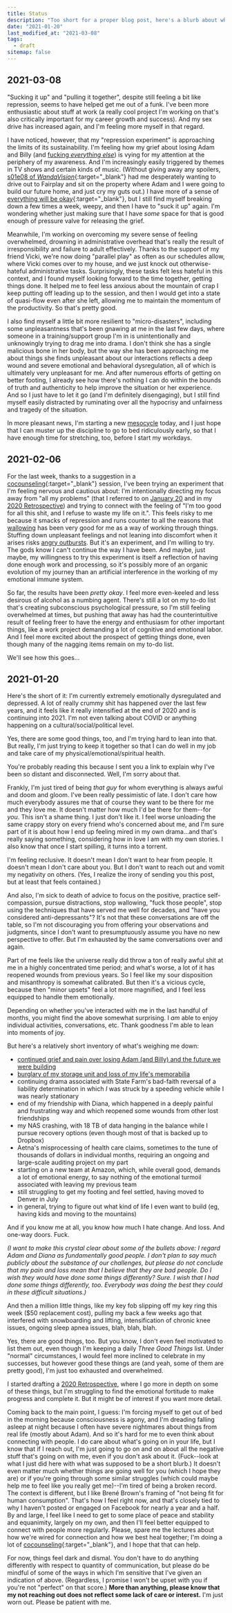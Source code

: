 ```yaml
---
title: Status
description: "Too short for a proper blog post, here's a blurb about what's going on with me right now."
date: "2021-01-20"
last_modified_at: "2021-03-08"
tags:
  - draft
sitemap: false
---
```


## 2021-03-08

"Sucking it up" and "pulling it together", despite still feeling a bit like repression, seems to have helped get me out of a funk. I've been more enthusiastic about stuff at work (a really cool project I'm working on that's also critically important for my career growth and success). And my sex drive has increased again, and I'm feeling more myself in that regard.

I have noticed, however, that my "repression experiment" is approaching the limits of its sustainability. I'm feeling how my grief about losing Adam and Billy (and [fucking _everything else_](#2021-01-20)) is vying for my attention at the periphery of my awareness. And I'm increasingly easily triggered by themes in TV shows and certain kinds of music. (Without giving away any spoilers, [s01e08 of _WandaVision_](https://trakt.tv/shows/wandavision/seasons/1/episodes/8){:target="&lowbar;blank"} had me desperately wanting to drive out to Fairplay and sit on the property where Adam and I were going to build our future home, and just cry my guts out.) I have more of a sense of [everything will be okay](https://open.spotify.com/playlist/5R0Rkutvvfh4Bt8wpGRvQ5){:target="&lowbar;blank"}, but I still find myself breaking down a few times a week, weepy, and then I have to "suck it up" again. I'm wondering whether just making sure that I have _some_ space for that is good enough of pressure valve for releasing the grief.

Meanwhile, I'm working on overcoming my severe sense of feeling overwhelmed, drowning in administrative overhead that's really the result of irresponsibility and failure to adult effectively. Thanks to the support of my friend Vicki, we're now doing "parallel play" as often as our schedules allow, where Vicki comes over to my house, and we just knock out otherwise-hateful administrative tasks. Surprisingly, these tasks felt less hateful in this context, and I found myself looking forward to the time together, getting things done. It helped me to feel less anxious about the mountain of crap I keep putting off leading up to the session, and then I would get into a state of quasi-flow even after she left, allowing me to maintain the momentum of the productivity. So that's pretty good.

I also find myself a little bit more resilient to "micro-disasters", including some unpleasantness that's been gnawing at me in the last few days, where someone in a training/support group I'm in is unintentionally and unknowingly trying to drag me into drama. I don't think she has a single malicious bone in her body, but the way she has been approaching me about things she finds unpleasant about our interactions reflects a deep wound and severe emotional and behavioral dysregulation, all of which is ultimately very unpleasant for me. And after numerous efforts of getting on better footing, I already see how there's nothing I can do within the bounds of truth and authenticity to help improve the situation or her experience. And so I just have to let it go (and I'm definitely disengaging), but I still find myself easily distracted by ruminating over all the hypocrisy and unfairness and tragedy of the situation.

In more pleasant news, I'm starting a new [mesocycle](/physical-fitness/#exercise) today, and I just hope that I can muster up the discipline to go to bed ridiculously early, so that I have enough time for stretching, too, before I start my workdays.

## 2021-02-06

For the last week, thanks to a suggestion in a [cocounseling](https://peaklivingnetwork.org/split-time/){:target="&lowbar;blank"} session, I've been trying an experiment that I'm feeling nervous and cautious about: I'm intentionally directing my focus away from "all my problems" (that I referred to on [January 20](#2021-01-20) and in my [2020 Retrospective](/blog/2021-01-01/2020-retrospective/)) and trying to connect with the feeling of "I'm too good for all this shit, and I refuse to waste my life on it.". This feels risky to me because it smacks of repression and runs counter to all the reasons that [wallowing](/wallowing/) has been very good for me as a way of working through things. Stuffing down unpleasant feelings and not leaning into discomfort when it arises risks [angry outbursts](/anger-management/). But it's an experiment, and I'm willing to try. The gods know I can't continue the way I have been. And maybe, just maybe, my willingness to try this experiment is itself a reflection of having done enough work and processing, so it's possibly more of an organic evolution of my journey than an artificial interference in the working of my emotional immune system.

So far, the results have been _pretty okay_. I feel more even-keeled and less desirous of alcohol as a numbing agent. There's still a lot on my to-do list that's creating subconscious psychological pressure, so I'm still feeling overwhelmed at times, but pushing that away has had the counterintuitive result of feeling freer to have the energy and enthusiasm for other important things, like a work project demanding a lot of cognitive and emotional labor. And I feel more excited about the prospect of getting things done, even though many of the nagging items remain on my to-do list.

We'll see how this goes...

## 2021-01-20

Here's the short of it: I'm currently extremely emotionally dysregulated and depressed. A lot of really crummy shit has happened over the last few years, and it feels like it really intensified at the end of 2020 and is continuing into 2021. I'm not even talking about COVID or anything happening on a cultural/social/political level.

Yes, there are some good things, too, and I'm trying hard to lean into that. But really, I'm just trying to keep it together so that I can do well in my job and take care of my physical/emotional/spiritual health.

You're probably reading this because I sent you a link to explain why I've been so distant and disconnected. Well, I'm sorry about that.

Frankly, I'm just tired of being _that guy_ for whom everything is always awful and doom and gloom. I've been really pessimistic of late. I don't care how much everybody assures me that of course they want to be there for me and they love me. It doesn't matter how much I'd be there for them--for _you_. This isn't a shame thing. I just don't like it. I feel worse unloading the same crappy story on every friend who's concerned about me, and I'm sure part of it is about how I end up feeling mired in my own drama...and that's really saying something, considering how in love I am with my own stories. I also know that once I start spilling, it turns into a torrent.

I'm feeling reclusive. It doesn't mean I don't want to hear from people. It doesn't mean I don't care about you. But I don't want to reach out and vomit my negativity on others. (Yes, I realize the irony of sending you this post, but at least that feels contained.)

And also, I'm sick to death of advice to focus on the positive, practice self-compassion, pursue distractions, stop wallowing, "fuck those people", stop using the techniques that have served me well for decades, and "have you considered anti-depressants"? It's not that these conversations are off the table, so I'm not discouraging you from offering your observations and judgments, since I don't want to presumptuously assume you have no new perspective to offer. But I'm exhausted by the same conversations over and again.

Part of me feels like the universe really did throw a ton of really awful shit at me in a highly concentrated time period; and what's worse, a lot of it has reopened wounds from previous years. So I feel like my sour disposition and misanthropy is somewhat calibrated. But then it's a vicious cycle, because then "minor upsets" feel a lot more magnified, and I feel less equipped to handle them emotionally.

Depending on whether you've interacted with me in the last handful of months, you might find the above somewhat surprising. I _am_ able to enjoy individual activities, conversations, etc. Thank goodness I'm able to lean into moments of joy.

But here's a relatively short inventory of what's weighing me down:
* [continued grief and pain over losing Adam (and Billy) and the future we were building](/blog/2021-01-01/2020-retrospective/#end-of-relationship-with-adam)
* [burglary of my storage unit and loss of my life's memorabilia](/blog/2021-01-01/2020-retrospective/#burglary-of-storage-unit)
* continuing drama associated with State Farm's bad-faith reversal of a liability determination in which _I_ was struck by a speeding vehicle while I was nearly stationary
* end of my friendship with Diana, which happened in a deeply painful and frustrating way and which reopened some wounds from other lost friendships
* my NAS crashing, with 18 TB of data hanging in the balance while I pursue recovery options (even though most of that is backed up to Dropbox)
* Aetna's misprocessing of health care claims, sometimes to the tune of thousands of dollars in individual months, requiring an ongoing and large-scale auditing project on my part
* starting on a new team at Amazon, which, while overall good, demands a lot of emotional energy, to say nothing of the emotional turmoil associated with leaving my previous team
* still struggling to get my footing and feel settled, having moved to Denver in July
* in general, trying to figure out what kind of life I even want to build (eg, having kids and moving to the mountains)

And if you know me at all, you know how much I hate change. And loss. And one-way doors. Fuck.

_(I want to make this crystal clear about some of the bullets above: I regard Adam and Diana as fundamentally good people. I don't plan to say much publicly about the substance of our challenges, but please do not conclude that my pain and loss mean that I believe that they are bad people. Do I wish they would have done some things differently? Sure. I wish that I had done some things differently, too. Everybody was doing the best they could in these difficult situations.)_

And then a million little things, like my key fob slipping off my key ring this week ($50 replacement cost), pulling my back a few weeks ago that interfered with snowboarding and lifting, intensification of chronic knee issues, ongoing sleep apnea issues, blah, blah, blah.

Yes, there are good things, too. But you know, I don't even feel motivated to list them out, even though I'm keeping a daily _Three Good Things_ list. Under "normal" circumstances, I would feel more inclined to celebrate in my successes, but however good these things are (and yeah, some of them are pretty good), I'm just too exhausted and overwhelmed.

I started drafting a [2020 Retrospective](/blog/2021-01-01/2020-retrospective/), where I go more in depth on some of these things, but I'm struggling to find the emotional fortitude to make progress and complete it. But it might be of interest if you want more detail.

Coming back to the main point, I guess: I'm forcing myself to get out of bed in the morning because consciousness is agony, and I'm dreading falling asleep at night because I often have severe nightmares about things from real life (mostly about Adam). And so it's hard for me to even think about connecting with people. I do care about what's going on in your life, but I know that if I reach out, I'm just going to go on and on about all the negative stuff that's going on with me, even if you don't ask about it. (Fuck--look at what I just did here with what was supposed to be a short blurb.) It doesn't even matter much whether things are going well for you (which I hope they are) or if you're going through some similar struggles (which could maybe help me to feel like you really get me)--I'm tired of being a broken record. The context is different, but I like Brené Brown's framing of "not being fit for human consumption". That's how I feel right now, and that's closely tied to why I haven't posted or engaged on Facebook for nearly a year and a half. By and large, I feel like I need to get to some place of peace and stability and equanimity, largely on my own, and then I'll feel better equipped to connect with people more regularly. Please, spare me the lectures about how we're wired for connection and how we best heal together; I'm doing a lot of [cocounseling](https://peaklivingnetwork.org/split-time/){:target="&lowbar;blank"}, and I hope that that can help.

For now, things feel dark and dismal. You don't have to do anything differently with respect to quantity of communication, but please do be mindful of some of the ways in which I'm sensitive that I've given an indication of above. (Regardless, I promise I won't be upset with you if you're not "perfect" on that score.) **More than anything, please know that my not reaching out does not reflect some lack of care or interest.** I'm just worn out. Please be patient with me.
